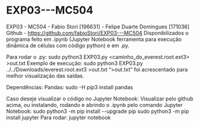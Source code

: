 # EXP03---MC504
EXP03 - MC504 - Fabio Stori [196631] - Felipe Duarte Domingues [171036]
Github - https://github.com/fabioStori/EXP03---MC504
Disponibilizados o programa feito em .ipynb (Jupyter Notebook ferramenta para execução dinâmica de células com código python) e em .py.
 
Para rodar o .py:
 sudo python3 EXP03.py <caminho_do_everest.root.ext3> >out.txt
Exemplo de execução:
 sudo python3 EXP03.py ../../Downloads/everest.root.ext3 >out.txt
 “>out.txt” foi acrescentado para melhor visualização das saídas.
 
 
Dependências:
Pandas: sudo -H pip3 install pandas
 
Caso deseje visualizar o código no Jupyter Notebook:
Visualizar pelo github acima, ou instalando, rodando e abrindo o .ipynb pelo comando Jupyter Notebook:
 sudo python3 -m pip install --upgrade pip
 sudo python3 -m pip install jupyter
 Para rodar: jupyter notebook
